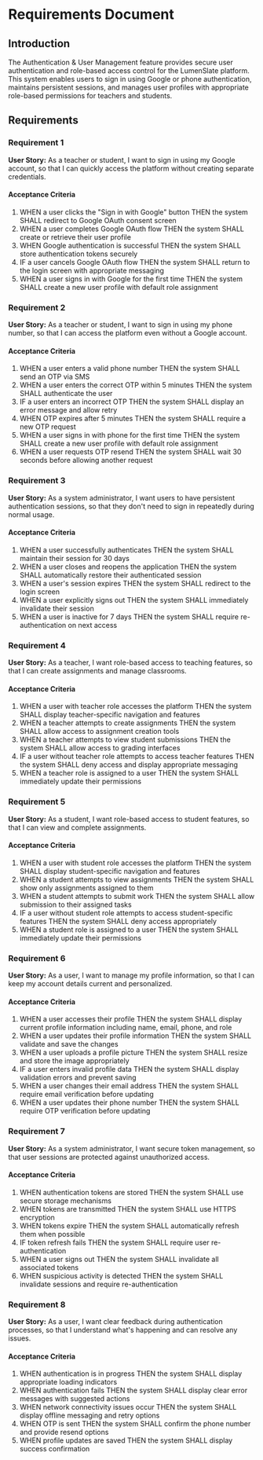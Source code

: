 # Requirements Document

## Introduction

The Authentication & User Management feature provides secure user authentication and role-based access control for the LumenSlate platform. This system enables users to sign in using Google or phone authentication, maintains persistent sessions, and manages user profiles with appropriate role-based permissions for teachers and students.

## Requirements

### Requirement 1

**User Story:** As a teacher or student, I want to sign in using my Google account, so that I can quickly access the platform without creating separate credentials.

#### Acceptance Criteria

1. WHEN a user clicks the "Sign in with Google" button THEN the system SHALL redirect to Google OAuth consent screen
2. WHEN a user completes Google OAuth flow THEN the system SHALL create or retrieve their user profile
3. WHEN Google authentication is successful THEN the system SHALL store authentication tokens securely
4. IF a user cancels Google OAuth flow THEN the system SHALL return to the login screen with appropriate messaging
5. WHEN a user signs in with Google for the first time THEN the system SHALL create a new user profile with default role assignment

### Requirement 2

**User Story:** As a teacher or student, I want to sign in using my phone number, so that I can access the platform even without a Google account.

#### Acceptance Criteria

1. WHEN a user enters a valid phone number THEN the system SHALL send an OTP via SMS
2. WHEN a user enters the correct OTP within 5 minutes THEN the system SHALL authenticate the user
3. IF a user enters an incorrect OTP THEN the system SHALL display an error message and allow retry
4. WHEN OTP expires after 5 minutes THEN the system SHALL require a new OTP request
5. WHEN a user signs in with phone for the first time THEN the system SHALL create a new user profile with default role assignment
6. WHEN a user requests OTP resend THEN the system SHALL wait 30 seconds before allowing another request

### Requirement 3

**User Story:** As a system administrator, I want users to have persistent authentication sessions, so that they don't need to sign in repeatedly during normal usage.

#### Acceptance Criteria

1. WHEN a user successfully authenticates THEN the system SHALL maintain their session for 30 days
2. WHEN a user closes and reopens the application THEN the system SHALL automatically restore their authenticated session
3. WHEN a user's session expires THEN the system SHALL redirect to the login screen
4. WHEN a user explicitly signs out THEN the system SHALL immediately invalidate their session
5. WHEN a user is inactive for 7 days THEN the system SHALL require re-authentication on next access

### Requirement 4

**User Story:** As a teacher, I want role-based access to teaching features, so that I can create assignments and manage classrooms.

#### Acceptance Criteria

1. WHEN a user with teacher role accesses the platform THEN the system SHALL display teacher-specific navigation and features
2. WHEN a teacher attempts to create assignments THEN the system SHALL allow access to assignment creation tools
3. WHEN a teacher attempts to view student submissions THEN the system SHALL allow access to grading interfaces
4. IF a user without teacher role attempts to access teacher features THEN the system SHALL deny access and display appropriate messaging
5. WHEN a teacher role is assigned to a user THEN the system SHALL immediately update their permissions

### Requirement 5

**User Story:** As a student, I want role-based access to student features, so that I can view and complete assignments.

#### Acceptance Criteria

1. WHEN a user with student role accesses the platform THEN the system SHALL display student-specific navigation and features
2. WHEN a student attempts to view assignments THEN the system SHALL show only assignments assigned to them
3. WHEN a student attempts to submit work THEN the system SHALL allow submission to their assigned tasks
4. IF a user without student role attempts to access student-specific features THEN the system SHALL deny access appropriately
5. WHEN a student role is assigned to a user THEN the system SHALL immediately update their permissions

### Requirement 6

**User Story:** As a user, I want to manage my profile information, so that I can keep my account details current and personalized.

#### Acceptance Criteria

1. WHEN a user accesses their profile THEN the system SHALL display current profile information including name, email, phone, and role
2. WHEN a user updates their profile information THEN the system SHALL validate and save the changes
3. WHEN a user uploads a profile picture THEN the system SHALL resize and store the image appropriately
4. IF a user enters invalid profile data THEN the system SHALL display validation errors and prevent saving
5. WHEN a user changes their email address THEN the system SHALL require email verification before updating
6. WHEN a user updates their phone number THEN the system SHALL require OTP verification before updating

### Requirement 7

**User Story:** As a system administrator, I want secure token management, so that user sessions are protected against unauthorized access.

#### Acceptance Criteria

1. WHEN authentication tokens are stored THEN the system SHALL use secure storage mechanisms
2. WHEN tokens are transmitted THEN the system SHALL use HTTPS encryption
3. WHEN tokens expire THEN the system SHALL automatically refresh them when possible
4. IF token refresh fails THEN the system SHALL require user re-authentication
5. WHEN a user signs out THEN the system SHALL invalidate all associated tokens
6. WHEN suspicious activity is detected THEN the system SHALL invalidate sessions and require re-authentication

### Requirement 8

**User Story:** As a user, I want clear feedback during authentication processes, so that I understand what's happening and can resolve any issues.

#### Acceptance Criteria

1. WHEN authentication is in progress THEN the system SHALL display appropriate loading indicators
2. WHEN authentication fails THEN the system SHALL display clear error messages with suggested actions
3. WHEN network connectivity issues occur THEN the system SHALL display offline messaging and retry options
4. WHEN OTP is sent THEN the system SHALL confirm the phone number and provide resend options
5. WHEN profile updates are saved THEN the system SHALL display success confirmation